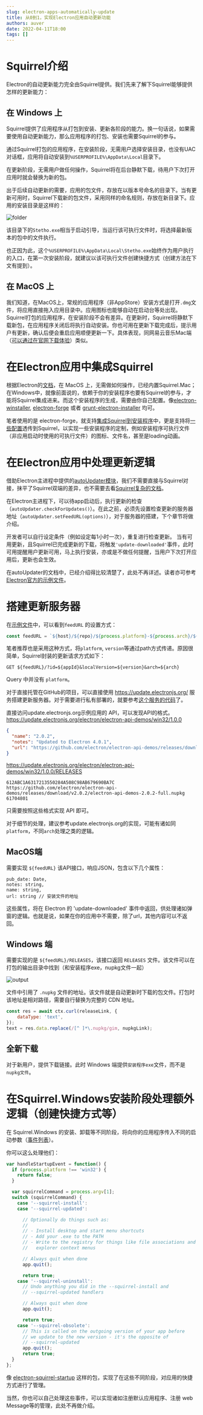 ```yaml
---
slug: electron-apps-automatically-update
title: 从0到1，实现Electron应用自动更新功能
authors: auver
date: 2022-04-11T18:00
tags: []
---
```


# Squirrel介绍

Electron的自动更新能力完全由Squirrel提供。我们先来了解下Squirrel能够提供怎样的更新能力：

## 在 Windows 上
Squirrel提供了应用程序从打包到安装、更新各阶段的能力。换一句话说，如果需要使用自动更新能力，那么应用程序的打包、安装也需要Squirrel的参与。

通过Squirrel打包的应用程序，在安装阶段，无需用户选择安装目录，也没有UAC对话框，应用将自动安装到`%USERPROFILE%\AppData\Local`目录下。

在更新阶段，无需用户做任何操作，Squirrel将在后台静默下载，待用户下次打开应用时就会替换为新的包。

出于后续自动更新的需要，应用的包文件，存放在以版本号命名的目录下。当有更新可用时，Squirrel下载新的包文件，采用同样的命名规则，存放在新目录下。应用的安装目录是这样的：

![folder](./folder.png)

该目录下的`Stetho.exe`相当于启动引导，当运行该可执行文件时，将选择最新版本的包中的文件执行。

也正因为此，这个`%USERPROFILE%\AppData\Local\Stetho.exe`始终作为用户执行的入口，在第一次安装阶段，就建议以该可执行文件创建快捷方式（创建方法在下文有提到）。

<!-- truncate -->

## 在 MacOS 上

我们知道，在MacOS上，常规的应用程序（非AppStore）安装方式是打开`.dmg`文件，将应用直接拖入应用目录中。应用图标也能够自动在启动台等处出现。Squirrel打包的应用程序，在安装阶段不会有差异。在更新时，Squirrel将静默下载新包，在应用程序关闭后将执行自动安装。你也可用在更新下载完成后，提示用户有更新，确认后便会重启应用顺便更新一下。具体表现，同网易云音乐Mac端（[可以通过在官网下载体验](https://music.163.com/#/download)）类似。

# 在Electron应用中集成Squirrel
根据Electron的[文档](https://www.electronjs.org/zh/docs/latest/api/auto-updater/)，在 MacOS 上，无需做如何操作，已经内置Squirrel.Mac；在Windows中，就像前面说的，依赖于你的安装程序也要有Squirrel的参与，才能将Squirrel集成进来。而这个安装程序的生成，需要由你自己配置。像[electron-winstaller](https://github.com/electron/windows-installer), [electron-forge](https://github.com/electron-userland/electron-forge) 或者 [grunt-electron-installer](https://github.com/electron/grunt-electron-installer) 均可。

笔者使用的是 electron-forge，就支持[集成Squirrel到安装程序](https://www.electronforge.io/config/makers/squirrel.windows)中，更是支持将[一些配置](https://js.electronforge.io/maker/squirrel/interfaces/makersquirrelconfig)透传到Squirrel，以实现一些安装程序的定制，例如安装程序可执行文件（非应用启动时使用的可执行文件）的图标、文件名，甚至是loading动画。

# 在Electron应用中处理更新逻辑

借助Electron主进程中提供的[autoUpdater模块](https://www.electronjs.org/zh/docs/latest/api/auto-updater/)，我们不需要直接与Squirrel对接，抹平了Squirrel双端的差异，也不需要去看[Squirrel复杂的文档](https://github.com/Squirrel/Squirrel.Windows/tree/master/docs)。

在Electron主进程下，可以待app启动后，执行更新的检查（`autoUpdater.checkForUpdates()`）。在此之前，必须先设置检查更新的服务器地址（`autoUpdater.setFeedURL(options)`），对于服务器的搭建，下个章节将做介绍。

开发者可以自行设定条件（例如设定每1小时一次），重复进行检查更新。
当有可用更新，且Squirrel已完成更新的下载，将触发`'update-downloaded'`事件，此时可用提醒用户更新可用，马上执行安装，亦或是不做任何提醒，当用户下次打开应用后，更新也会生效。

在autoUpdater的文档中，已经介绍得比较清楚了，此处不再详述。读者亦可参考[Electron官方的示例文件](https://github.com/electron/update-electron-app/blob/master/index.js)。

# 搭建更新服务器

在[示例文件](https://github.com/electron/update-electron-app/blob/master/index.js)中，可以看到`feedURL` 的设置方式：

```js
const feedURL = `${host}/${repo}/${process.platform}-${process.arch}/${app.getVersion()}`
```

笔者推荐也是采用这种方式，将`platform`, `version`等通过path方式传递。原因很简单，Squirrel封装的更新请求方式如下：

```
GET ${feedURL}/?id=${appId}&localVersion=${version}&arch=${arch}
```

Query 中并没有 `platform`。

对于直接托管在GitHub的项目，可以直接使用 https://update.electronjs.org/ 服务搭建更新服务器。对于需要进行私有部署的，就要参考[这个服务的代码](https://github.com/electron/update.electronjs.org/blob/2f8bac21d9036a557824d34823fdd66fbb261da3/index.js)了。

直接访问update.electronjs.org示例应用的 API，可以发现API的格式。
https://update.electronjs.org/electron/electron-api-demos/win32/1.0.0
```json
{
  "name": "2.0.2",
  "notes": "Updated to Electron 4.0.1",
  "url": "https://github.com/electron/electron-api-demos/releases/download/v2.0.2/ElectronAPIDemosSetup.exe"
}
```
https://update.electronjs.org/electron/electron-api-demos/win32/1.0.0/RELEASES
```
612ABC1A6317213550284A508C98AB679690BA7C https://github.com/electron/electron-api-demos/releases/download/v2.0.2/electron-api-demos-2.0.2-full.nupkg 61704801
```

只需要按照这些格式实现 API 即可。

对于细节的处理，建议参考update.electronjs.org的实现，可能有诸如同`platform`，不同`arch`处理之类的逻辑。

## MacOS端

需要实现 `${feedURL}` 该API接口，响应JSON，包含以下几个属性：
```
pub_date: Date,
notes: string,
name: string,
url: string // 安装文件的地址
```

这些属性，将在 Electron 的 'update-downloaded' 事件中返回，供处理诸如弹窗的逻辑。也就是说，如果在你的应用中不需要，除了url，其他内容可以不返回。

## Windows 端

需要实现的是 `${feedURL}/RELEASES`，该接口返回 `RELEASES` 文件。该文件可以在打包的输出目录中找到（和安装程序exe，nupkg文件一起）

![output](./output.png)

文件中引用了 `.nupkg` 文件的地址。该文件就是自动更新时下载的包文件。打包时该地址是相对路径，需要自行替换为完整的 CDN 地址。

```js
const res = await ctx.curl(releaseLink, {
    dataType: 'text',
});
text = res.data.replace(/[^ ]*\.nupkg/gim, nupkgLink);
```

## 全新下载

对于新用户，提供下载链接。此时 Windows 端提供`安装程序exe`文件，而不是`nupkg文件`。

# 在Squirrel.Windows安装阶段处理额外逻辑（创建快捷方式等）

在 Squirrel.Windows 的安装、卸载等不同阶段，将向你的应用程序传入不同的启动参数（[事件列表](https://github.com/Squirrel/Squirrel.Windows/blob/master/src/Update/Program.cs#L98)）。

你可以这么处理他们：

```js
var handleStartupEvent = function() {
  if (process.platform !== 'win32') {
    return false;
  }

  var squirrelCommand = process.argv[1];
  switch (squirrelCommand) {
    case '--squirrel-install':
    case '--squirrel-updated':

      // Optionally do things such as:
      //
      // - Install desktop and start menu shortcuts
      // - Add your .exe to the PATH
      // - Write to the registry for things like file associations and
      //   explorer context menus

      // Always quit when done
      app.quit();

      return true;
    case '--squirrel-uninstall':
      // Undo anything you did in the --squirrel-install and
      // --squirrel-updated handlers

      // Always quit when done
      app.quit();

      return true;
    case '--squirrel-obsolete':
      // This is called on the outgoing version of your app before
      // we update to the new version - it's the opposite of
      // --squirrel-updated
      app.quit();
      return true;
  }
};

```

像 [electron-squirrel-startup](https://www.npmjs.com/package/electron-squirrel-startup) 这样的包，实现了在这些不同阶段，对应用的快捷方式进行了管理。

当然，你也可以自己处理这些事件，可以实现诸如注册默认应用程序、注册 web Message等的管理，此处不再做介绍。

